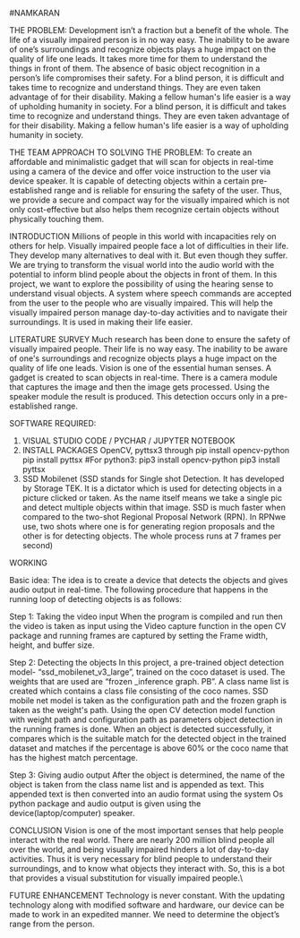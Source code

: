 #NAMKARAN

THE PROBLEM:
Development isn’t a fraction but a benefit of the whole. The life of a visually impaired person is in no way easy. The inability to be aware of one’s surroundings and recognize objects plays a huge impact on the quality of life one leads. It takes more time for them to understand the things in front of them. The absence of basic object recognition in a person’s life compromises their safety. For a blind person, it is difficult and takes time to recognize and understand things. They are even 
taken advantage of for their disability. Making a fellow human's life easier is a way of upholding humanity in society. For a blind person, it is difficult and takes time to recognize and understand things. They are even taken advantage of for their disability. Making a fellow human's life easier is a way of upholding humanity in society.

THE TEAM APPROACH TO SOLVING THE PROBLEM:
To create an affordable and minimalistic gadget that will scan for objects in real-time using a camera of the device and offer voice instruction to the user via device speaker. It is capable of detecting objects within a certain pre-established range and is reliable for ensuring the safety of the user. Thus, we provide a secure and compact way for the visually impaired which is not only cost-effective but also helps them recognize certain objects without physically touching them.

INTRODUCTION
Millions of people in this world with incapacities rely on others for help. Visually impaired people face a lot of difficulties in their life. They develop many alternatives to deal with it. But even though they suffer. We are trying to transform the visual world into the audio world with the potential to inform blind people about the objects in front of them. In this project, we want to explore the possibility of using the hearing sense to understand visual objects. A system where speech commands are accepted from the user to the people who are visually impaired. This will help the visually impaired person manage day-to-day activities and to navigate their surroundings. It is used in making their life easier.

LITERATURE SURVEY
Much research has been done to ensure the safety of visually impaired people. Their life is no way easy. The inability to be aware of one's surroundings and recognize objects plays a huge impact on the quality of life one leads. Vision is one of the essential human senses. A gadget is created to scan objects in real-time. There is a camera module that captures the image and then the image gets processed. Using the speaker module the result is produced. This detection occurs only in a pre-established range.

SOFTWARE REQUIRED:
1. VISUAL STUDIO CODE / PYCHAR / JUPYTER NOTEBOOK
2. INSTALL PACKAGES OpenCV, pyttsx3 through 
              pip install opencv-python
              pip install pyttsx
              #For python3:
              pip3 install opencv-python
              pip3 install pyttsx                     
3. SSD Mobilenet (SSD stands for Single shot Detection. It has developed by Storage TEK. It is a dictator which is used for detecting objects in a picture clicked or taken. As the name itself means we take a single pic and detect multiple objects within that image. SSD is much faster when compared to the two-shot Regional Proposal Network (RPN). In RPNwe use, two shots where one is for generating region proposals and the other is for detecting objects. The whole process runs at 7 frames per second)

WORKING

Basic idea:
The idea is to create a device that detects the objects and gives audio output in real-time. The following procedure that happens in the running loop of detecting objects is as follows:

Step 1: Taking the video input
When the program is compiled and run then the video is taken as input using the Video capture function in the open CV package and running frames are captured by setting the Frame width, height, and buffer size.

Step 2: Detecting the objects
In this project, a pre-trained object detection model- “ssd_mobilenet_v3_large”, trained on the coco dataset is used. The weights that are used are “frozen _inference graph. PB”. A class name list is created which contains a class file consisting of the coco names. SSD mobile net model is taken as the configuration path and the frozen graph is taken as the weight's path. Using the open CV detection model function with weight path and configuration path as parameters object detection in the running frames is done. When an object is detected successfully, it compares which is the suitable match for the detected object in the trained dataset and matches if the percentage is above 60% or the coco name that has the highest match percentage.

Step 3: Giving audio output
After the object is determined, the name of the object is taken from the class name list and is appended as text. This appended text is then converted into an audio format using the system Os python package and audio output is given using the device(laptop/computer) speaker.


CONCLUSION
Vision is one of the most important senses that help people interact with the real world. There are nearly 200 million blind people all over the world, and being visually impaired hinders a lot of day-to-day activities. Thus it is very necessary for blind people to understand their surroundings, and to know what objects they interact with. So, this is a bot that provides a visual substitution for visually impaired people.\


FUTURE ENHANCEMENT
Technology is never constant. With the updating technology along with modified software and hardware, our device can be made to work in an expedited manner. We need to determine the object’s range from the person.


